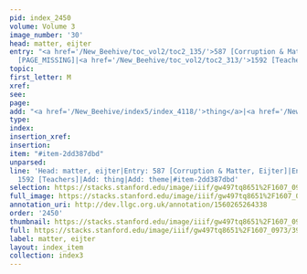 ```yaml
---
pid: index_2450
volume: Volume 3
image_number: '30'
head: matter, eijter
entry: "<a href='/New_Beehive/toc_vol2/toc2_135/'>587 [Corruption & Matter, Eijter]</a>|831
  [PAGE_MISSING]|<a href='/New_Beehive/toc_vol2/toc2_313/'>1592 [Teachers]</a>"
topic: 
first_letter: M
xref: 
see: 
page: 
add: "<a href='/New_Beehive/index5/index_4118/'>thing</a>|<a href='/New_Beehive/index5/index_4112/'>theme</a>"
type: 
index: 
insertion_xref: 
insertion: 
item: "#item-2dd387dbd"
unparsed: 
line: 'Head: matter, eijter|Entry: 587 [Corruption & Matter, Eijter]|Entry: 831 [PAGE_MISSING]|Entry:
  1592 [Teachers]|Add: thing|Add: theme|#item-2dd387dbd'
selection: https://stacks.stanford.edu/image/iiif/gw497tq8651%2F1607_0973/396,2211,773,207/full/0/default.jpg
full_image: https://stacks.stanford.edu/image/iiif/gw497tq8651%2F1607_0973/full/full/0/default.jpg
annotation_uri: http://dev.llgc.org.uk/annotation/1560265264338
order: '2450'
thumbnail: https://stacks.stanford.edu/image/iiif/gw497tq8651%2F1607_0973/396,2211,773,207/150,/0/default.jpg
full: https://stacks.stanford.edu/image/iiif/gw497tq8651%2F1607_0973/396,2211,773,207/full/0/default.jpg
label: matter, eijter
layout: index_item
collection: index3
---
```


